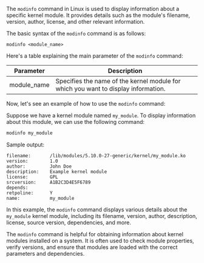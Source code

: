 The `modinfo` command in Linux is used to display information about a specific kernel module. It provides details such as the module's filename, version, author, license, and other relevant information.

The basic syntax of the `modinfo` command is as follows:

```
modinfo <module_name>
```

Here's a table explaining the main parameter of the `modinfo` command:

| Parameter   | Description                                                                                   |
|-------------|-----------------------------------------------------------------------------------------------|
| module_name | Specifies the name of the kernel module for which you want to display information.          |

Now, let's see an example of how to use the `modinfo` command:

Suppose we have a kernel module named `my_module`. To display information about this module, we can use the following command:

```bash
modinfo my_module
```

Sample output:
```
filename:       /lib/modules/5.10.0-27-generic/kernel/my_module.ko
version:        1.0
author:         John Doe
description:    Example kernel module
license:        GPL
srcversion:     A1B2C3D4E5F6789
depends:        
retpoline:      Y
name:           my_module
```

In this example, the `modinfo` command displays various details about the `my_module` kernel module, including its filename, version, author, description, license, source version, dependencies, and more.

The `modinfo` command is helpful for obtaining information about kernel modules installed on a system. It is often used to check module properties, verify versions, and ensure that modules are loaded with the correct parameters and dependencies.
